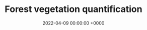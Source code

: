 ---
layout: redirected
redirect_to:  https://andrewwango.github.io/assets/pdf/4M25_Report_2_web.pdf
type: project
title: Forest vegetation quantification
date: 2022-04-09 00:00:00 +0000
description:  Environmental monitoring robotics project report [![](https://img.shields.io/badge/GitHub-blue?logo=GitHub)](https://github.com/Andrewwango/vegetation-segmentation)
img: vegetation/vegetation_long.jpg # Add image post (optional)
tags: [research, machine-learning, cambridge, robotics] # add tag
---